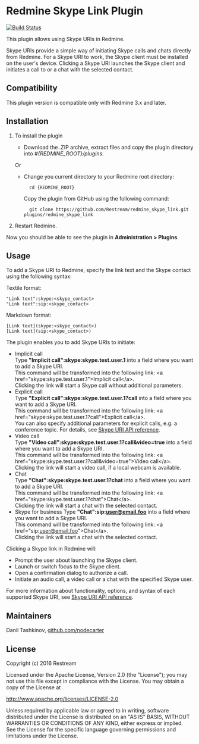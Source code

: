 # Redmine Skype Link Plugin

[![Build Status](https://travis-ci.org/Restream/redmine_skype_link.svg?branch=master)](https://travis-ci.org/Restream/redmine_skype_link)

This plugin allows using Skype URIs in Redmine. 

Skype URIs provide a simple way of initiating Skype calls and chats directly from Redmine. For a Skype URI to work, the Skype client must be installed on the user's device. Clicking a Skype URI launches the Skype client and initiates a call to or a chat with the selected contact.

## Compatibility

This plugin version is compatible only with Redmine 3.x and later.

## Installation

1. To install the plugin
    * Download the .ZIP archive, extract files and copy the plugin directory into *#{REDMINE_ROOT}/plugins*.
    
    Or

    * Change you current directory to your Redmine root directory:  

            cd {REDMINE_ROOT}
 
      Copy the plugin from GitHub using the following command:

            git clone https://github.com/Restream/redmine_skype_link.git plugins/redmine_skype_link

2. Restart Redmine.

Now you should be able to see the plugin in **Administration > Plugins**.

## Usage

To add a Skype URI to Redmine, specify the link text and the Skype contact using the following syntax:

  Textile format:

    "Link text":skype:<skype_contact>
    "Link text":sip:<skype_contact>
     
  Markdown format:
  
    [Link text](skype:<skype_contact>)
    [Link text](sip:<skype_contact>)

The plugin enables you to add Skype URIs to initiate:

* Implicit call  
  Type **"Implicit call":skype:skype.test.user.1** into a field where you want to add a Skype URI.  
  This command will be transformed into the following link: \<a href="skype:skype.test.user.1">Implicit call\</a>.  
  Clicking the link will start a Skype call without additional parameters.
* Explicit call  
  Type **"Explicit call":skype:skype.test.user.1?call** into a field where you want to add a Skype URI.  
  This command will be transformed into the following link: \<a href="skype:skype.test.user.1?call">Explicit call\</a>.  
  You can also specify additional parameters for explicit calls, e.g. a conference topic. For details, see [Skype URI API reference](http://msdn.microsoft.com/en-us/library/office/dn745882).
* Video call  
  Type **"Video call":skype:skype.test.user.1?call&video=true** into a field where you want to add a Skype URI.  
  This command will be transformed into the following link: \<a href="skype:skype.test.user.1?call&video=true">Video call\</a>.  
  Clicking the link will start a video call, if a local webcam is available.
* Chat  
  Type **"Chat":skype:skype.test.user.1?chat** into a field where you want to add a Skype URI.  
  This command will be transformed into the following link: \<a href="skype:skype.test.user.1?chat">Chat\</a>.  
  Clicking the link will start a chat with the selected contact.
* Skype for business
  Type **"Chat":sip:user@email.foo** into a field where you want to add a Skype URI.  
  This command will be transformed into the following link: \<a href="sip:user@email.foo">Chat\</a>.  
  Clicking the link will start a chat with the selected contact.

Clicking a Skype link in Redmine will:

* Prompt the user about launching the Skype client.
* Launch or switch focus to the Skype client.
* Open a confirmation dialog to authorize a call.
* Initiate an audio call, a video call or a chat with the specified Skype user.

For more information about functionality, options, and syntax of each supported Skype URI, see [Skype URI API reference](http://msdn.microsoft.com/en-us/library/office/dn745882).

## Maintainers

Danil Tashkinov, [github.com/nodecarter](https://github.com/nodecarter)

## License

Copyright (c) 2016 Restream

Licensed under the Apache License, Version 2.0 (the "License");
you may not use this file except in compliance with the License.
You may obtain a copy of the License at

http://www.apache.org/licenses/LICENSE-2.0

Unless required by applicable law or agreed to in writing, software
distributed under the License is distributed on an "AS IS" BASIS,
WITHOUT WARRANTIES OR CONDITIONS OF ANY KIND, either express or implied.
See the License for the specific language governing permissions and
limitations under the License.
